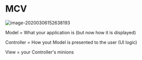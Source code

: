 # MCV

![image-20200306152638193](C:\Users\나요한\AppData\Roaming\Typora\typora-user-images\image-20200306152638193.png)

Model = What your application is (but now how it is displayed)

Controller = How yout Model is presented to the user (UI logic)

View = your Controller's minions

